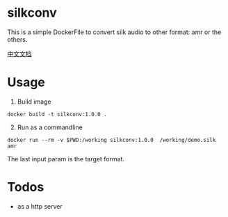 # silkconv
This is a simple DockerFile to convert silk audio to other format: amr or the others.

[中文文档](./README_cn.md)

# Usage

1. Build image
```
docker build -t silkconv:1.0.0 .

```
2. Run as a commandline

```
docker run --rm -v $PWD:/working silkconv:1.0.0  /working/demo.silk amr
```

The last input param is the target format.

# Todos
* as a http server